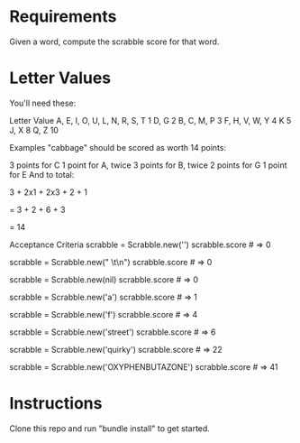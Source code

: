 
# Requirements

Given a word, compute the scrabble score for that word.

# Letter Values

You'll need these:

Letter	                           Value
A, E, I, O, U, L, N, R, S, T	       1
D, G	                               2
B, C, M, P	                         3
F, H, V, W, Y	                       4
K	                                   5
J, X	                               8
Q, Z	                               10

Examples "cabbage" should be scored as worth 14 points:

3 points for C
1 point for A, twice
3 points for B, twice
2 points for G
1 point for E
And to total:

3 + 2x1 + 2x3 + 2 + 1

= 3 + 2 + 6 + 3

= 14

Acceptance Criteria
scrabble = Scrabble.new('')
scrabble.score # => 0

scrabble = Scrabble.new(" \t\n")
scrabble.score # => 0

scrabble = Scrabble.new(nil)
scrabble.score # => 0

scrabble = Scrabble.new('a')
scrabble.score # => 1

scrabble = Scrabble.new('f')
scrabble.score # => 4

scrabble = Scrabble.new('street')
scrabble.score # => 6

scrabble = Scrabble.new('quirky')
scrabble.score # => 22

scrabble = Scrabble.new('OXYPHENBUTAZONE')
scrabble.score # => 41

# Instructions

Clone this repo and run "bundle install" to get started. 
